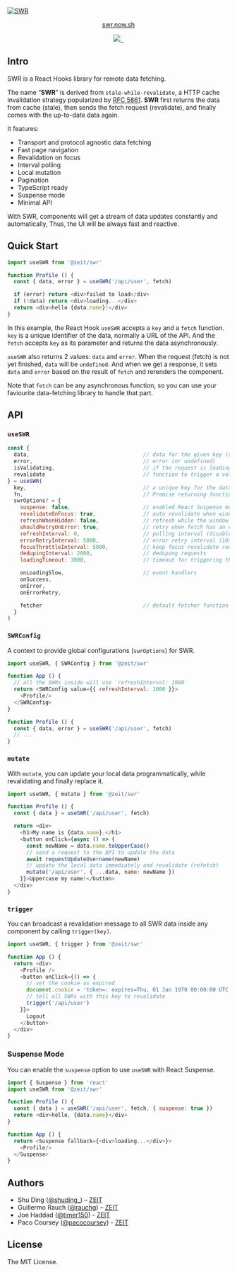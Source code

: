 [![SWR](https://assets.zeit.co/image/upload/v1572289618/swr/banner.png)](https://swr.now.sh)

<p align="center">
  <a aria-label="SWR website" href="https://swr.now.sh">swr.now.sh<a>
</p>

<p align="center">
  <a aria-label="ZEIT logo" href="https://github.com/zeit">
    <img src="https://img.shields.io/badge/MADE%20BY%20ZEIT-000000.svg?style=for-the-badge&logo=ZEIT&labelColor=000000&logoWidth=20">
  </a>
  <a aria-label="NPM version" href="https://www.npmjs.com/package/@zeit/swr">
    <img alt="" src="https://img.shields.io/npm/v/@zeit/swr?style=for-the-badge&labelColor=000000">
  </a>
  <a aria-label="License" href="https://github.com/zeit/swr/blob/master/LICENSE">
    <img alt="" src="https://img.shields.io/npm/l/@zeit/swr?style=for-the-badge&labelColor=000000">
  </a>
</p>

## Intro

SWR is a React Hooks library for remote data fetching.

The name “**SWR**” is derived from `stale-while-revalidate`, a HTTP cache invalidation strategy popularized by [RFC 5861](https://tools.ietf.org/html/rfc5861).
**SWR** first returns the data from cache (stale), then sends the fetch request (revalidate), and finally comes with the up-to-date data again.

It features:
- Transport and protocol agnostic data fetching
- Fast page navigation
- Revalidation on focus
- Interval polling
- Local mutation
- Pagination
- TypeScript ready
- Suspense mode
- Minimal API

With SWR, components will get a stream of data updates constantly and automatically, Thus, the UI will be always fast and reactive.

## Quick Start

```js
import useSWR from '@zeit/swr'

function Profile () {
  const { data, error } = useSWR('/api/user', fetch)

  if (error) return <div>failed to load</div>
  if (!data) return <div>loading...</div>
  return <div>hello {data.name}!</div>
}
```

In this example, the React Hook `useSWR` accepts a `key` and a `fetch` function.
`key` is a unique identifier of the data, normally a URL of the API. And the `fetch` accepts
`key` as its parameter and returns the data asynchronously.

`useSWR` also returns 2 values: `data` and `error`. When the request (fetch) is not yet finished,
`data` will be `undefined`. And when we get a response, it sets `data` and `error` based on the result
of `fetch` and rerenders the component.

Note that `fetch` can be any asynchronous function, so you can use your faviourite data-fetching
library to handle that part.

## API

### `useSWR`

```js
const {
  data,                                    // data for the given key (or undefined)
  error,                                   // error (or undefined)
  isValidating,                            // if the request is loading
  revalidate                               // function to trigger a validate manually
} = useSWR(
  key,                                     // a unique key for the data
  fn,                                      // Promise returning function to fetch your data
  swrOptions? = {
    suspense: false,                       // enabled React Suspense mode
    revalidateOnFocus: true,               // auto revalidate when window gets focused
    refreshWhenHidden: false,              // refresh while the window is invisible
    shouldRetryOnError: true,              // retry when fetch has an error
    refreshInterval: 0,                    // polling interval (disabled by default)
    errorRetryInterval: 5000,              // error retry interval (10s on slow network)
    focusThrottleInterval: 5000,           // keep focus revalidate requests in a time window
    dedupingInterval: 2000,                // deduping requests
    loadingTimeout: 3000,                  // timeout for triggering the onLoadingSlow event

    onLoadingSlow,                         // event handlers
    onSuccess,
    onError,
    onErrorRetry,

    fetcher                                // default fetcher function (same as `fn`)
  }
)
```

### `SWRConfig`

A context to provide global configurations (`swrOptions`) for SWR.

```js
import useSWR, { SWRConfig } from '@zeit/swr'

function App () {
  // all the SWRs inside will use `refreshInterval: 1000`
  return <SWRConfig value={{ refreshInterval: 1000 }}>
    <Profile/>
  </SWRConfig>
}

function Profile () {
  const { data, error } = useSWR('/api/user', fetch)
  // ...
}
```

### `mutate`

With `mutate`, you can update your local data programmatically, while
revalidating and finally replace it.

```js
import useSWR, { mutate } from '@zeit/swr'

function Profile () {
  const { data } = useSWR('/api/user', fetch)

  return <div>
    <h1>My name is {data.name}.</h1>
    <button onClick={async () => {
      const newName = data.name.toUpperCase()
      // send a request to the API to update the data
      await requestUpdateUsername(newName)
      // update the local data immediately and revalidate (refetch)
      mutate('/api/user', { ...data, name: newName })
    }}>Uppercase my name!</button>
  </div>
}
```

### `trigger`

You can broadcast a revalidation message to all SWR data inside any component by calling
`trigger(key)`.

```js
import useSWR, { trigger } from '@zeit/swr'

function App () {
  return <div>
    <Profile />
    <button onClick={() => {
      // set the cookie as expired
      document.cookie = 'token=; expires=Thu, 01 Jan 1970 00:00:00 UTC; path=/;'
      // tell all SWRs with this key to revalidate
      trigger('/api/user')
    }}>
      Logout
    </button>
  </div>
}
```

### Suspense Mode

You can enable the `suspense` option to use `useSWR` with React Suspense.

```js
import { Suspense } from 'react'
import useSWR from '@zeit/swr'

function Profile () {
  const { data } = useSWR('/api/user', fetch, { suspense: true })
  return <div>hello, {data.name}</div>
}

function App () {
  return <Suspense fallback={<div>loading...</div>}>
    <Profile/>
  </Suspense>
}
```

## Authors
- Shu Ding ([@shuding_](https://twitter.com/shuding_)) – [ZEIT](https://zeit.co)
- Guillermo Rauch ([@rauchg](https://twitter.com/rauchg)) – [ZEIT](https://zeit.co)
- Joe Haddad ([@timer150](https://twitter.com/timer150)) - [ZEIT](https://zeit.co)
- Paco Coursey ([@pacocoursey](https://twitter.com/pacocoursey)) - [ZEIT](https://zeit.co)

## License
The MIT License.
